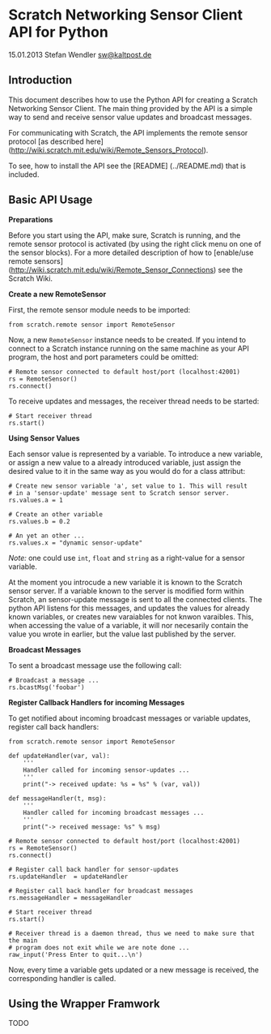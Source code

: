 Scratch Networking Sensor Client API for Python
===============================================
15.01.2013 Stefan Wendler
sw@kaltpost.de


Introduction
------------

This document describes how to use the Python API for creating a Scratch Networking Sensor Client. The main thing provided by the API is a simple way to send and receive sensor value updates and broadcast messages.

For communicating with Scratch, the API implements the remote sensor protocol [as described here] (http://wiki.scratch.mit.edu/wiki/Remote_Sensors_Protocol).  

To see, how to install the API see the [README] (../README.md) that is included.


Basic API Usage
---------------

**Preparations**

Before you start using the API, make sure, Scratch is running, and the remote sensor protocol is activated (by using the right click menu on one of the sensor blocks). For a more detailed description of how to [enable/use remote sensors] (http://wiki.scratch.mit.edu/wiki/Remote_Sensor_Connections) see the Scratch Wiki.


**Create a new RemoteSensor**

First, the remote sensor module needs to be imported:

	from scratch.remote sensor import RemoteSensor 

Now, a new `RemoteSensor` instance needs to be created. If you intend to connect to a Scratch instance running on the same machine as your API program, the host and port parameters could be omitted:

	# Remote sensor connected to default host/port (localhost:42001)
	rs = RemoteSensor()
	rs.connect()

To receive updates and messages, the receiver thread needs to be started:

	# Start receiver thread
	rs.start()
	

**Using Sensor Values**

Each sensor value is represented by a variable. To introduce a new variable, or assign a new value to a already introduced variable, just assign the desired value to it in the same way as you would do for a class attribut:

	# Create new sensor variable 'a', set value to 1. This will result
    # in a 'sensor-update' message sent to Scratch sensor server. 
	rs.values.a = 1 

	# Create an other variable
	rs.values.b = 0.2 

	# An yet an other ...
	rs.values.x = "dynamic sensor-update"

_Note:_ one could use `int`, `float` and `string` as a right-value for a sensor variable. 

At the moment you introcude a new variable it is known to the Scratch sensor server. If a variable known to the server is modified form within Scratch, an sensor-update message is sent to all the connected clients. The python API listens for this messages, and updates the values for already known variables, or creates new varaiables for not knwon varaibles. This, when accessing the value of a variable, it will nor necesarily contain the value you wrote in earlier, but the value last published by the server. 


**Broadcast Messages**

To sent a broadcast message use the following call:

	# Broadcast a message ...
	rs.bcastMsg('foobar')


**Register Callback Handlers for incoming Messages**

To get notified about incoming broadcast messages or variable updates, register call back handlers:

	from scratch.remote sensor import RemoteSensor 

	def updateHandler(var, val):
		'''
		Handler called for incoming sensor-updates ...
		'''
		print("-> received update: %s = %s" % (var, val))

	def messageHandler(t, msg):
		'''
		Handler called for incoming broadcast messages ... 
		'''
		print("-> received message: %s" % msg)

	# Remote sensor connected to default host/port (localhost:42001)
	rs = RemoteSensor()
	rs.connect()
	
	# Register call back handler for sensor-updates
	rs.updateHandler  = updateHandler

	# Register call back handler for broadcast messages
	rs.messageHandler = messageHandler
	
	# Start receiver thread
	rs.start()
	
	# Receiver thread is a daemon thread, thus we need to make sure that the main 
	# program does not exit while we are note done ...
	raw_input('Press Enter to quit...\n')

Now, every time a variable gets updated or a new message is received, the corresponding handler is called.


Using the Wrapper Framwork
--------------------------

TODO
